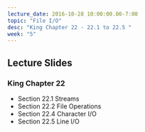 ```yaml
---
lecture_date: 2016-10-28 10:00:00.00-7:00
topic: "File I/O"
desc: "King Chapter 22 - 22.1 to 22.5 "
week: "5"
---
```


## Lecture Slides


### King Chapter 22

* Section 22.1 Streams
* Section 22.2 File Operations
* Section 22.4 Character I/O
* Section 22.5 Line I/O




